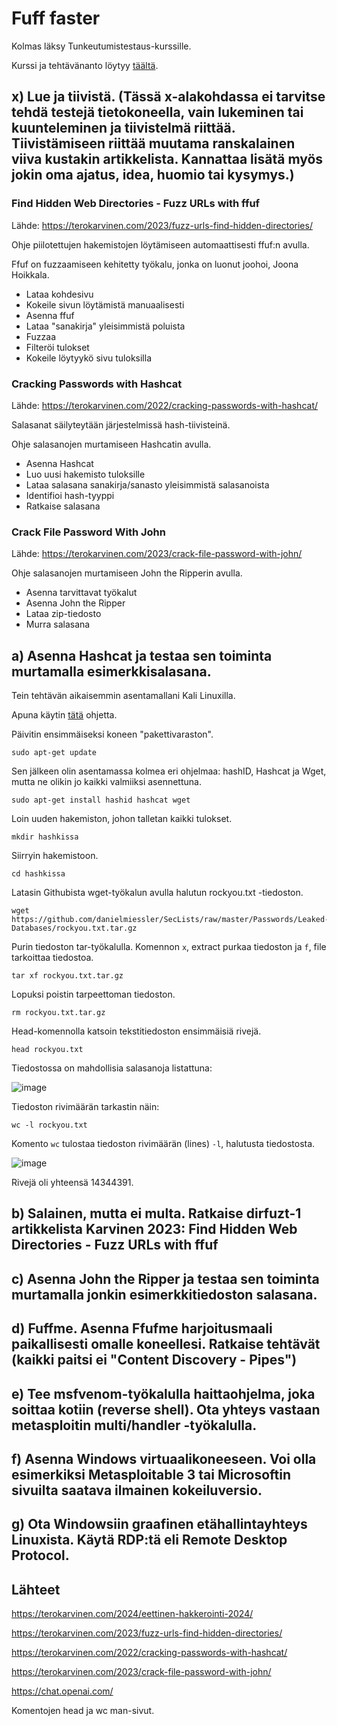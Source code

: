 # Fuff faster

Kolmas läksy Tunkeutumistestaus-kurssille.

Kurssi ja tehtävänanto löytyy [täältä](https://terokarvinen.com/2024/eettinen-hakkerointi-2024/#h3-fuff-faster).

## x) Lue ja tiivistä. (Tässä x-alakohdassa ei tarvitse tehdä testejä tietokoneella, vain lukeminen tai kuunteleminen ja tiivistelmä riittää. Tiivistämiseen riittää muutama ranskalainen viiva kustakin artikkelista. Kannattaa lisätä myös jokin oma ajatus, idea, huomio tai kysymys.)

### Find Hidden Web Directories - Fuzz URLs with ffuf

Lähde: https://terokarvinen.com/2023/fuzz-urls-find-hidden-directories/

Ohje piilotettujen hakemistojen löytämiseen automaattisesti ffuf:n avulla.

Ffuf on fuzzaamiseen kehitetty työkalu, jonka on luonut joohoi, Joona Hoikkala.

- Lataa kohdesivu
- Kokeile sivun löytämistä manuaalisesti
- Asenna ffuf
- Lataa "sanakirja" yleisimmistä poluista
- Fuzzaa
- Filteröi tulokset
- Kokeile löytyykö sivu tuloksilla 

### Cracking Passwords with Hashcat

Lähde: https://terokarvinen.com/2022/cracking-passwords-with-hashcat/

Salasanat säilyteytään järjestelmissä hash-tiivisteinä.

Ohje salasanojen murtamiseen Hashcatin avulla.

- Asenna Hashcat
- Luo uusi hakemisto tuloksille
- Lataa salasana sanakirja/sanasto yleisimmistä salasanoista
- Identifioi hash-tyyppi
- Ratkaise salasana

### Crack File Password With John

Lähde: https://terokarvinen.com/2023/crack-file-password-with-john/

Ohje salasanojen murtamiseen John the Ripperin avulla.

- Asenna tarvittavat työkalut
- Asenna John the Ripper
- Lataa zip-tiedosto
- Murra salasana 

## a) Asenna Hashcat ja testaa sen toiminta murtamalla esimerkkisalasana.

Tein tehtävän aikaisemmin asentamallani Kali Linuxilla.

Apuna käytin [tätä](https://terokarvinen.com/2022/cracking-passwords-with-hashcat/) ohjetta.

Päivitin ensimmäiseksi koneen "pakettivaraston".

    sudo apt-get update


Sen jälkeen olin asentamassa kolmea eri ohjelmaa: hashID, Hashcat ja Wget, mutta ne olikin jo kaikki valmiiksi asennettuna.

    sudo apt-get install hashid hashcat wget

Loin uuden hakemiston, johon talletan kaikki tulokset. 

    mkdir hashkissa

Siirryin hakemistoon.

    cd hashkissa

Latasin Githubista wget-työkalun avulla halutun rockyou.txt -tiedoston.

    wget https://github.com/danielmiessler/SecLists/raw/master/Passwords/Leaked-Databases/rockyou.txt.tar.gz

Purin tiedoston tar-työkalulla. Komennon `x`, extract purkaa tiedoston ja `f`, file tarkoittaa tiedostoa.

    tar xf rockyou.txt.tar.gz

Lopuksi poistin tarpeettoman tiedoston.

    rm rockyou.txt.tar.gz

Head-komennolla katsoin tekstitiedoston ensimmäisiä rivejä.

    head rockyou.txt

Tiedostossa on mahdollisia salasanoja listattuna:

<img width="auto" alt="image" src="https://github.com/annihuh/tunkeutumistestaus/assets/101214286/ea4464a8-90b0-42d7-9d81-5bb8c65394a2">

Tiedoston rivimäärän tarkastin näin:

    wc -l rockyou.txt 

Komento `wc` tulostaa tiedoston rivimäärän (lines) `-l`, halutusta tiedostosta. 

<img width="auto" alt="image" src="https://github.com/annihuh/tunkeutumistestaus/assets/101214286/5de3f9e3-dd8b-4b65-8158-b1a8309d4d19">

Rivejä oli yhteensä 14344391.








## b) Salainen, mutta ei multa. Ratkaise dirfuzt-1 artikkelista Karvinen 2023: Find Hidden Web Directories - Fuzz URLs with ffuf



## c) Asenna John the Ripper ja testaa sen toiminta murtamalla jonkin esimerkkitiedoston salasana.



## d) Fuffme. Asenna Ffufme harjoitusmaali paikallisesti omalle koneellesi. Ratkaise tehtävät (kaikki paitsi ei "Content Discovery - Pipes")



## e) Tee msfvenom-työkalulla haittaohjelma, joka soittaa kotiin (reverse shell). Ota yhteys vastaan metasploitin multi/handler -työkalulla.



## f) Asenna Windows virtuaalikoneeseen. Voi olla esimerkiksi Metasploitable 3 tai Microsoftin sivuilta saatava ilmainen kokeiluversio.



## g) Ota Windowsiin graafinen etähallintayhteys Linuxista. Käytä RDP:tä eli Remote Desktop Protocol.



## Lähteet

https://terokarvinen.com/2024/eettinen-hakkerointi-2024/

https://terokarvinen.com/2023/fuzz-urls-find-hidden-directories/

https://terokarvinen.com/2022/cracking-passwords-with-hashcat/

https://terokarvinen.com/2023/crack-file-password-with-john/

https://chat.openai.com/

Komentojen head ja wc man-sivut.

